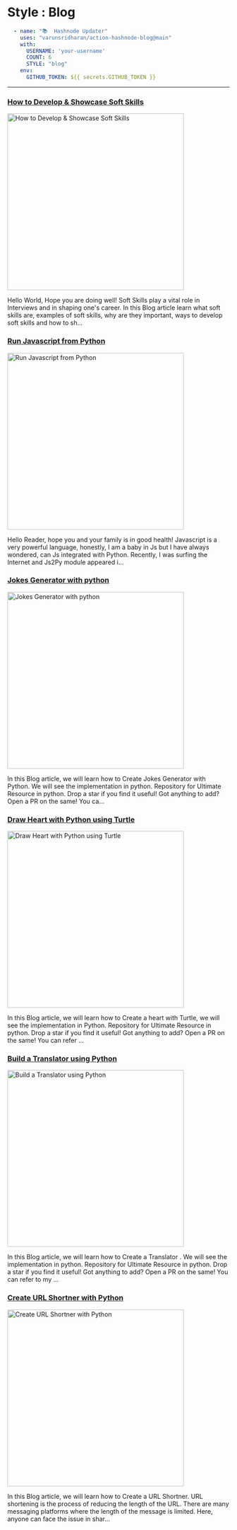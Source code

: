 # Style : Blog

```yaml
  - name: "📚  Hashnode Updater"
    uses: "varunsridharan/action-hashnode-blog@main"
    with:
      USERNAME: 'your-username'
      COUNT: 6
      STYLE: "blog"
    env:
      GITHUB_TOKEN: ${{ secrets.GITHUB_TOKEN }}
```

---

<!-- HASHNODE_BLOG:START -->
<h3><a href="https://blog.svarun.dev/how-to-develop-and-showcase-soft-skills" title="How to Develop & Showcase Soft Skills">How to Develop & Showcase Soft Skills</a></h3>
<a href="https://blog.svarun.dev/how-to-develop-and-showcase-soft-skills" title="How to Develop & Showcase Soft Skills"><img src="https://cdn.hashnode.com/res/hashnode/image/upload/v1605071230496/XGFxkKuyz.png" alt="How to Develop & Showcase Soft Skills" width="400px" align="" /></a>
<p>Hello World, Hope you are doing well!
Soft Skills play a vital role in Interviews and in shaping one's career.
In this Blog article learn what soft skills are, examples of soft skills, why are they important, ways to develop soft skills and how to sh...</p>
<h3><a href="https://blog.svarun.dev/run-javascript-from-python" title="Run Javascript from Python">Run Javascript from Python</a></h3>
<a href="https://blog.svarun.dev/run-javascript-from-python" title="Run Javascript from Python"><img src="https://cdn.hashnode.com/res/hashnode/image/upload/v1604979433184/S8kxmDhij.png" alt="Run Javascript from Python" width="400px" align="" /></a>
<p>Hello Reader, hope you and your family is in good health! 
Javascript is a very powerful language, honestly, I am a baby in Js but I have always wondered, can Js integrated with Python. Recently, I was surfing the Internet and Js2Py module appeared i...</p>
<h3><a href="https://blog.svarun.dev/jokes-generator-with-python" title="Jokes Generator with python">Jokes Generator with python</a></h3>
<a href="https://blog.svarun.dev/jokes-generator-with-python" title="Jokes Generator with python"><img src="https://cdn.hashnode.com/res/hashnode/image/upload/v1604827190300/0PbAaQFw5.png" alt="Jokes Generator with python" width="400px" align="" /></a>
<p>In this Blog article, we will learn how to Create Jokes Generator with Python. We will see the implementation in python.
Repository for Ultimate Resource in python. Drop a star if you find it useful! Got anything to add? Open a PR on the same!
You ca...</p>
<h3><a href="https://blog.svarun.dev/draw-heart-with-python-using-turtle" title="Draw Heart with Python using Turtle">Draw Heart with Python using Turtle</a></h3>
<a href="https://blog.svarun.dev/draw-heart-with-python-using-turtle" title="Draw Heart with Python using Turtle"><img src="https://cdn.hashnode.com/res/hashnode/image/upload/v1604625635083/pfZ4hGjlo.png" alt="Draw Heart with Python using Turtle" width="400px" align="" /></a>
<p>In this Blog article, we will learn how to Create a heart with Turtle, we will see the implementation in Python.
Repository for Ultimate Resource in python. Drop a star if you find it useful! Got anything to add? Open a PR on the same!
You can refer ...</p>
<h3><a href="https://blog.svarun.dev/build-a-translator-using-python" title="Build a Translator using Python">Build a Translator using Python</a></h3>
<a href="https://blog.svarun.dev/build-a-translator-using-python" title="Build a Translator using Python"><img src="https://cdn.hashnode.com/res/hashnode/image/upload/v1604115515617/9nvP4fDDa.png" alt="Build a Translator using Python" width="400px" align="" /></a>
<p>In this Blog article, we will learn how to Create a Translator . We will see the implementation in python.
Repository for Ultimate Resource in python. Drop a star if you find it useful! Got anything to add? Open a PR on the same!
You can refer to my ...</p>
<h3><a href="https://blog.svarun.dev/create-url-shortner-with-python" title="Create URL Shortner with Python">Create URL Shortner with Python</a></h3>
<a href="https://blog.svarun.dev/create-url-shortner-with-python" title="Create URL Shortner with Python"><img src="https://cdn.hashnode.com/res/hashnode/image/upload/v1603964120390/f0kqQvV-V.png" alt="Create URL Shortner with Python" width="400px" align="" /></a>
<p>In this Blog article, we will learn how to Create a URL Shortner. URL shortening is the process of reducing the length of the URL. There are many messaging platforms where the length of the message is limited.  Here, anyone can face the issue in shar...</p>
<!-- HASHNODE_BLOG:END -->